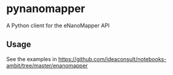 # pynanomapper
A Python client for the eNanoMapper API

## Usage
See the examples in https://github.com/ideaconsult/notebooks-ambit/tree/master/enanomapper

